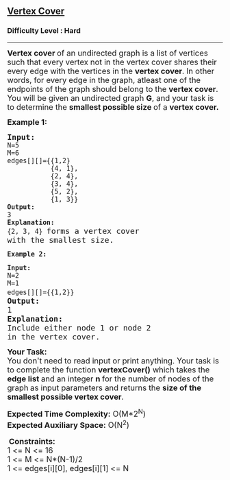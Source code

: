 <h2><a href="https://www.geeksforgeeks.org/problems/vertex-cover/1">Vertex Cover</a></h2><h3>Difficulty Level : Hard</h3><hr><div class="problems_problem_content__Xm_eO"><p><span style="font-size: 18px;"><strong>Vertex cover </strong>of an undirected graph is a list of vertices such that every vertex not in the vertex cover shares their every edge with the vertices in the <strong>vertex cover</strong>. In other words, for every edge in the graph, atleast one of the endpoints of the graph should belong to the <strong>vertex cover</strong>. You will be given an undirected graph <strong>G</strong>, and your task is to determine the <strong>smallest possible size </strong>of a <strong>vertex cover.</strong></span></p>
<p><strong><span style="font-size: 18px;">Example 1:</span></strong></p>
<pre><span style="font-size: 18px;"><strong>Input:</strong><merlin-component id="merlin-code-summarizer" class="merlin-code-summarizer"></merlin-component><code>
N=5
M=6
edges[][]={{1,2}
           {4, 1},
           {2, 4},
           {3, 4},
           {5, 2},
           {1, 3}}
<strong>Output:</strong>
3
<strong>Explanation:</strong>
{2, 3, 4} </code>forms a vertex cover<br>with the smallest size.</span></pre>
<p><strong><span style="font-size: 18px;"><code>Example 2:</code></span></strong></p>
<pre><span style="font-size: 18px;"><code><strong>Input:</strong>
N=2
M=1
edges[][]={{1,2}}</code> <br><strong>Output:</strong> <br>1 <br><strong>Explanation:</strong> <br>Include either node 1 or node 2<br>in the vertex cover.</span></pre>
<p><span style="font-size: 18px;"><strong>Your Task:&nbsp;&nbsp;</strong><br>You don't need to read input or print anything. Your task is to complete the function <strong>vertexCover()</strong> which takes the <strong>edge list </strong>and an integer <strong>n </strong>for the number of nodes of the graph<strong>&nbsp;</strong>as input parameters&nbsp;and returns the <strong>size of the smallest possible vertex cover</strong>.</span></p>
<p><span style="font-size: 18px;"><strong>Expected Time Complexity:</strong> O(M*2<sup>N</sup>)<br><strong>Expected Auxiliary Space:</strong>&nbsp;O(N<sup>2</sup>)</span><br><br>&nbsp;<span style="font-size: 18px;"><strong>Constraints:</strong><br>1 &lt;= N &lt;= 16<br>1 &lt;= M &lt;= N*(N-1)/2<br>1 &lt;= edges[i][0], edges[i][1] &lt;= N</span></p></div>